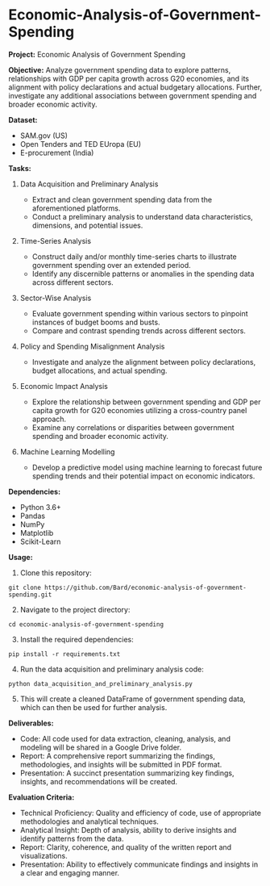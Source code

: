 # Economic-Analysis-of-Government-Spending

**Project:** Economic Analysis of Government Spending

**Objective:** Analyze government spending data to explore patterns, relationships with GDP per capita growth across G20 economies, and its alignment with policy declarations and actual budgetary allocations. Further, investigate any additional associations between government spending and broader economic activity.

**Dataset:**
- SAM.gov (US)
- Open Tenders and TED EUropa (EU)
- E-procurement (India)

**Tasks:**
1. Data Acquisition and Preliminary Analysis
    * Extract and clean government spending data from the aforementioned platforms.
    * Conduct a preliminary analysis to understand data characteristics, dimensions, and potential issues.

2. Time-Series Analysis
    * Construct daily and/or monthly time-series charts to illustrate government spending over an extended period.
    * Identify any discernible patterns or anomalies in the spending data across different sectors.

3. Sector-Wise Analysis
    * Evaluate government spending within various sectors to pinpoint instances of budget booms and busts.
    * Compare and contrast spending trends across different sectors.

4. Policy and Spending Misalignment Analysis
    * Investigate and analyze the alignment between policy declarations, budget allocations, and actual spending.

5. Economic Impact Analysis
    * Explore the relationship between government spending and GDP per capita growth for G20 economies utilizing a cross-country panel approach.
    * Examine any correlations or disparities between government spending and broader economic activity.

6. Machine Learning Modelling
    * Develop a predictive model using machine learning to forecast future spending trends and their potential impact on economic indicators.

**Dependencies:**
- Python 3.6+
- Pandas
- NumPy
- Matplotlib
- Scikit-Learn

**Usage:**

1. Clone this repository:
```
git clone https://github.com/Bard/economic-analysis-of-government-spending.git
```

2. Navigate to the project directory:
```
cd economic-analysis-of-government-spending
```

3. Install the required dependencies:
```
pip install -r requirements.txt
```

4. Run the data acquisition and preliminary analysis code:
```
python data_acquisition_and_preliminary_analysis.py
```

5. This will create a cleaned DataFrame of government spending data, which can then be used for further analysis.

**Deliverables:**
- Code: All code used for data extraction, cleaning, analysis, and modeling will be shared in a Google Drive folder.
- Report: A comprehensive report summarizing the findings, methodologies, and insights will be submitted in PDF format.
- Presentation: A succinct presentation summarizing key findings, insights, and recommendations will be created.

**Evaluation Criteria:**
- Technical Proficiency: Quality and efficiency of code, use of appropriate methodologies and analytical techniques.
- Analytical Insight: Depth of analysis, ability to derive insights and identify patterns from the data.
- Report: Clarity, coherence, and quality of the written report and visualizations.
- Presentation: Ability to effectively communicate findings and insights in a clear and engaging manner.
